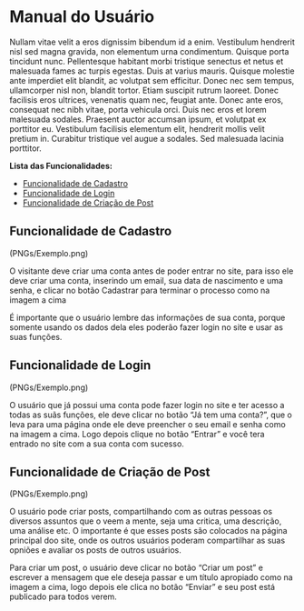 # Manual do Usuário

Nullam vitae velit a eros dignissim bibendum id a enim. Vestibulum hendrerit nisl sed magna gravida, non elementum urna condimentum. Quisque porta tincidunt nunc. Pellentesque habitant morbi tristique senectus et netus et malesuada fames ac turpis egestas. Duis at varius mauris. Quisque molestie ante imperdiet elit blandit, ac volutpat sem efficitur. Donec nec sem tempus, ullamcorper nisl non, blandit tortor. Etiam suscipit rutrum laoreet. Donec facilisis eros ultrices, venenatis quam nec, feugiat ante. Donec ante eros, consequat nec nibh vitae, porta vehicula orci. Duis nec eros et lorem malesuada sodales. Praesent auctor accumsan ipsum, et volutpat ex porttitor eu. Vestibulum facilisis elementum elit, hendrerit mollis velit pretium in. Curabitur tristique vel augue a sodales. Sed malesuada lacinia porttitor.

**Lista das Funcionalidades:**

 - [Funcionalidade de Cadastro](#Funcionalidade-de-Cadastro)
 - [Funcionalidade de Login](#Funcionalidade-de-Login)
 - [Funcionalidade de Criação de Post](#Funcionalidade-de-Criação-de-Post)

## Funcionalidade de Cadastro

(PNGs/Exemplo.png)

O visitante deve criar uma conta antes de poder entrar no site, para isso ele deve criar uma conta, inserindo um email, sua data de nascimento e uma senha, 
e clicar no botão Cadastrar para terminar o processo como na imagem a cima

É importante que o usuário lembre das informações de sua conta, porque somente usando os dados dela eles poderão fazer login no site
e usar as suas funções.

## Funcionalidade de Login

(PNGs/Exemplo.png)

O usuário que já possui uma conta pode fazer login no site e ter acesso a todas as suãs funções, ele deve clicar no botão “Já tem uma conta?”,
que o leva para uma página onde ele deve preencher o seu email e senha como na imagem a cima. Logo depois clique no botão “Entrar” e você
tera entrado no site com a sua conta com sucesso.

## Funcionalidade de Criação de Post

(PNGs/Exemplo.png)

O usuário pode criar posts, compartilhando com as outras pessoas os diversos assuntos que o veem a mente, seja uma critica, uma descrição, uma análise
etc. O importante é que esses posts são colocados na página principal doo site, onde os outros usuários poderam compartilhar as suas opniões e avaliar
os posts de outros usuários.

Para criar um post, o usuário deve clicar no botão “Criar um post” e escrever a mensagem que ele deseja passar e um título apropiado como na 
imagem a cima, logo depois ele clica no botão “Enviar” e seu post está publicado para todos verem. 

